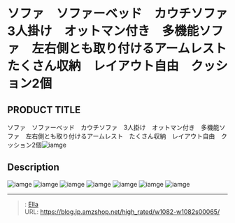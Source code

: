 # ソファ　ソファーベッド　カウチソファ　3人掛け　オットマン付き　多機能ソファ　左右側とも取り付けるアームレスト　たくさん収納　レイアウト自由　クッション2個


## PRODUCT TITLE 

ソファ　ソファーベッド　カウチソファ　3人掛け　オットマン付き　多機能ソファ　左右側とも取り付けるアームレスト　たくさん収納　レイアウト自由　クッション2個![iamge](https://b2bfiles1.gigab2b.cn/image/wkseller/10588/20211107_68069def2d0152b5e61aab47f007c04a.jpg)

## Description











![iamge](https://b2bfiles1.gigab2b.cn/image/wkseller/10588/20211107_984f79614f0553aa85c54c053f9fbbb4.jpg)
![iamge](https://b2bfiles1.gigab2b.cn/image/wkseller/10588/20211117_0173e6bcc996123790a979f7537d1ccd.jpg)
![iamge](https://b2bfiles1.gigab2b.cn/image/wkseller/10588/20211117_4238b416b2f223d4589689045fbf40be.jpg)
![iamge](https://b2bfiles1.gigab2b.cn/image/wkseller/10588/20211117_63c205b551cb07236952fb3dd7213a7b.jpg)
![iamge](https://b2bfiles1.gigab2b.cn/image/wkseller/10588/20211117_b10b7aa288d93a8da0657e62565cb8d4.jpg)
![iamge](https://b2bfiles1.gigab2b.cn/image/wkseller/10588/20211117_bf093604f69d6b62047a3907754d2e40.jpg)
![iamge](https://b2bfiles1.gigab2b.cn/image/wkseller/10588/20211117_91620525f81b15df6f414e4f3f296c93.jpg)


---

> : [Ella](https://blog.jp.amzshop.net/)  
> URL: https://blog.jp.amzshop.net/high_rated/w1082-w1082s00065/  

